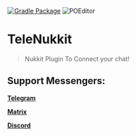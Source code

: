 [![Gradle Package](https://github.com/debianrose/TeleNukkit/actions/workflows/publish-release.yml/badge.svg?branch=main)](https://github.com/debianrose/TeleNukkit/actions/workflows/publish-release.yml)
![POEditor](https://img.shields.io/poeditor/progress/:projectId/:languageCode)

# TeleNukkit
> Nukkit Plugin To Connect your chat!
## Support Messengers:
[**Telegram**](t.me)

[**Matrix**](matrix.org)

[**Discord**](discord.com)

